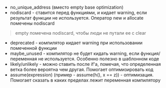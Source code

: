 - no_unique_address (вместо empty base optimization)
- nodiscard - ставится перед функциями, и кидает warning, если результат функции не используется. Оператор new и allocate помечены nodiscard
> empty помечена nodiscard, чтобы люди не путали ее с clear
- deprecated - компилятор кидает warning при использовании помеченной функции
- maybe_unused - компилятор не будет кидать warning, если функция/переменная не используется. Особенно полезно в шаблонном коде
- likely/unlikely - можно ставить после if'а, помечая, что определенная ветка более вероятна чем другая. Помогает оптимизировать код
- assume(expression) (пример - assume(h(), x == z)) - оптимизация. Помогает сказать в каких пределах лежит переменная компилятору